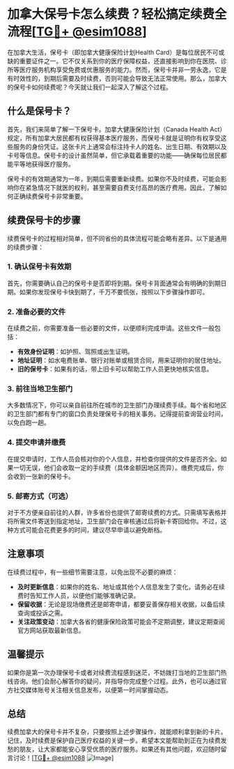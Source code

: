 # 加拿大保号卡怎么续费？轻松搞定续费全流程[[TG💪+ @esim1088](https://t.me/s/esim1088)]

在加拿大生活，保号卡（即加拿大健康保险计划Health Card）是每位居民不可或缺的重要证件之一。它不仅关系到你的医疗保障权益，还直接影响到你在医院、诊所等医疗服务机构享受免费或优惠服务的能力。然而，保号卡并非一劳永逸，它是有时效性的，到期后需要及时续费，否则可能会导致无法正常使用。那么，加拿大的保号卡如何续费呢？今天就让我们一起深入了解这个过程。

## 什么是保号卡？

首先，我们来简单了解一下保号卡。加拿大健康保险计划（Canada Health Act）规定，所有加拿大居民都有权获得基本医疗服务，而保号卡就是证明你有权享受这些服务的身份凭证。这张卡片上通常会标注持卡人的姓名、出生日期、有效期以及卡号等信息。保号卡的设计虽然简单，但它承载着重要的功能——确保每位居民都能平等地获得医疗服务。

保号卡的有效期通常为一年，到期后需要重新续费。如果你不及时续费，可能会影响你在紧急情况下就医的权利，甚至需要自费支付高昂的医疗费用。因此，了解如何正确续费保号卡非常重要。

## 续费保号卡的步骤

续费保号卡的过程相对简单，但不同省份的具体流程可能会略有差异。以下是通用的续费步骤：

### 1. 确认保号卡有效期

首先，你需要确认自己的保号卡是否即将到期。保号卡背面通常会有明确的到期日期。如果你发现保号卡快到期了，千万不要慌张，按照以下步骤操作即可。

### 2. 准备必要的文件

在续费之前，你需要准备一些必要的文件，以便顺利完成申请。这些文件一般包括：

- **有效身份证明**：如护照、驾照或出生证明。
- **地址证明**：如水电费账单、银行对账单或租赁合同，用来证明你的居住地址。
- **旧的保号卡**：如果有的话，带上旧卡可以帮助工作人员更快地核实信息。

### 3. 前往当地卫生部门

大多数情况下，你可以亲自前往所在城市的卫生部门办理续费手续。每个省和地区的卫生部门都有专门的窗口负责处理保号卡的相关事务。记得提前查询营业时间，以免白跑一趟。

### 4. 提交申请并缴费

在提交申请时，工作人员会核对你的个人信息，并检查你提供的文件是否齐全。如果一切无误，他们会收取一定的手续费（具体金额因地区而异）。缴费完成后，你会收到一张新的保号卡。

### 5. 邮寄方式（可选）

对于不方便亲自前往的人群，许多省份也提供了邮寄续费的方式。只需填写表格并将所需文件寄送到指定地址，卫生部门会在审核通过后将新卡寄回给你。不过，这种方式可能会花费更多的时间，建议尽早申请以避免断档。

## 注意事项

在续费过程中，有一些细节需要注意，以免出现不必要的麻烦：

- **及时更新信息**：如果你的姓名、地址或其他个人信息发生了变化，请务必在续费时告知工作人员，以便他们能够准确记录。
- **保留收据**：无论是现场缴费还是邮寄申请，都要妥善保存相关收据，以备后续查询或投诉之需。
- **关注政策变动**：加拿大各省的健康保险政策可能会不定期调整，建议定期查阅官方网站获取最新信息。

## 温馨提示

如果你是第一次办理保号卡或者对续费流程感到迷茫，不妨拨打当地的卫生部门热线咨询。他们会耐心解答你的疑问，并指导你完成整个过程。此外，也可以通过官方社交媒体账号关注相关信息发布，以便第一时间掌握动态。

## 总结

续费加拿大的保号卡并不复杂，只要按照上述步骤操作，就能顺利拿到新的卡片。记住，及时续费是保护自己医疗权益的关键一步。希望本文能帮助到正在为续费发愁的朋友，让大家都能安心享受优质的医疗服务。如果还有其他问题，欢迎随时留言讨论！[[TG💪+ @esim1088](https://t.me/s/esim1088) ![Image](https://i.postimg.cc/4NQfJmqS/Snipaste-2025-05-13-00-14-12.png)]